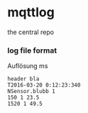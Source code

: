 # mqttlog
the central repo

### log file format

Auflösung ms

    header bla
    T2016-03-20 0:12:23:340
    NSensor.blubb 1
    150 1 23.5
    1520 1 49.5

